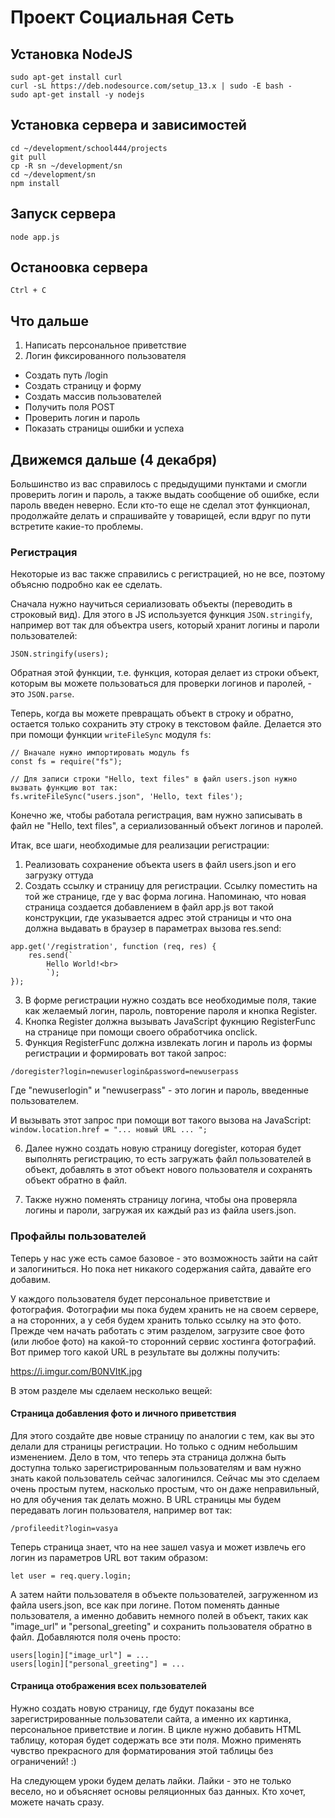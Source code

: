 # Проект Социальная Сеть

## Установка NodeJS

```
sudo apt-get install curl
curl -sL https://deb.nodesource.com/setup_13.x | sudo -E bash -
sudo apt-get install -y nodejs
```

## Установка сервера и зависимостей


```
cd ~/development/school444/projects
git pull
cp -R sn ~/development/sn
cd ~/development/sn
npm install
``` 

## Запуск сервера

```
node app.js
```

## Останоовка сервера

```
Ctrl + C
```

## Что дальше

1. Написать персональное приветствие
2. Логин фиксированного пользователя
* Создать путь /login
* Создать страницу и форму
* Создать массив пользователей
* Получить поля POST
* Проверить логин и пароль
* Показать страницы ошибки и успеха

## Движемся дальше (4 декабря)

Большинство из вас справилось с предыдущими пунктами и смогли проверить логин и пароль, а также выдать сообщение об ошибке, если пароль введен неверно. Если кто-то еще не сделал этот функционал, продолжайте делать и спрашивайте у товарищей, если вдруг по пути встретите какие-то проблемы.

### Регистрация

Некоторые из вас также справились с регистрацией, но не все, поэтому объясню подробно как ее сделать.

Сначала нужно научиться сериализовать объекты (переводить в строковый вид). Для этого в JS используется функция `JSON.stringify`, например вот так для объектра users, который хранит логины и пароли пользователей:

```
JSON.stringify(users);
```

Обратная этой функции, т.е. функция, которая делает из строки объект, которым вы можете пользоваться для проверки логинов и паролей, - это `JSON.parse`.

Теперь, когда вы можете превращать объект в строку и обратно, остается только сохранить эту строку в текстовом файле. Делается это при помощи функции `writeFileSync` модуля `fs`:

```
// Вначале нужно импортировать модуль fs
const fs = require("fs");

// Для записи строки "Hello, text files" в файл users.json нужно вызвать функцию вот так:
fs.writeFileSync("users.json", 'Hello, text files');

```

Конечно же, чтобы работала регистрация, вам нужно записывать в файл не "Hello, text files", а сериализованный объект логинов и паролей.

Итак, все шаги, необходимые для реализации регистрации:

1. Реализовать сохранение объекта users в файл users.json и его загрузку оттуда
2. Создать ссылку и страницу для регистрации. Ссылку поместить на той же странице, где у вас форма логина. Напоминаю, что новая страница создается добавлением в файл app.js вот такой конструкции, где указывается адрес этой страницы и что она должна выдавать в браузер в параметрах вызова res.send:

```
app.get('/registration', function (req, res) {
	res.send(`
		Hello World!<br>
		`);
});
```
3. В форме регистрации нужно создать все необходимые поля, такие как желаемый логин, пароль, повторение пароля и кнопка Register.
4. Кнопка Register должна вызывать JavaScript фукнцию RegisterFunc на странице при помощи своего обработчика onclick.
5. Функция RegisterFunc должна извлекать логин и пароль из формы регистрации и формировать вот такой запрос:

```
/doregister?login=newuserlogin&password=newuserpass
```

Где "newuserlogin" и "newuserpass" - это логин и пароль, введенные пользователем.

И вызывать этот запрос при помощи вот такого вызова на JavaScript: `window.location.href = "... новый URL ... ";`

6. Далее нужно создать новую страницу doregister, которая будет выполнять регистрацию, то есть загружать файл пользователей в объект, добавлять в этот объект нового пользователя и сохранять объект обратно в файл.

7. Также нужно поменять страницу логина, чтобы она проверяла логины и пароли, загружая их каждый раз из файла users.json.

### Профайлы пользователей

Теперь у нас уже есть самое базовое - это возможность зайти на сайт и залогиниться. Но пока нет никакого содержания сайта, давайте его добавим.

У каждого пользователя будет персональное приветствие и фотография. Фотографии мы пока будем хранить не на своем сервере, а на сторонних, а у себя будем хранить только ссылку на это фото. Прежде чем начать работать с этим разделом, загрузите свое фото (или любое фото) на какой-то сторонний сервис хостинга фотографий. Вот пример того какой URL в результате вы должны получить:

https://i.imgur.com/B0NVItK.jpg

В этом разделе мы сделаем несколько вещей:

#### Страница добавления фото и личного приветствия

Для этого создайте две новые страницу по аналогии с тем, как вы это делали для страницы регистрации. Но только с одним небольшим изменением. Дело в том, что теперь эта страница должна быть доступна только зарегистрированным пользователям и вам нужно знать какой пользователь сейчас залогинился. Сейчас мы это сделаем очень простым путем, насколько простым, что он даже неправильный, но для обучения так делать можно. В URL страницы мы будем передавать логин пользователя, например вот так:

```
/profileedit?login=vasya
```

Теперь страница знает, что на нее зашел vasya и может извлечь его логин из параметров URL вот таким образом:

```
let user = req.query.login;
```

А затем найти пользователя в объекте пользователей, загруженном из файла users.json, все как при логине. Потом поменять данные пользователя, а именно добавить немного полей в объект, таких как "image_url" и "personal_greeting" и сохранить пользователя обратно в файл. Добавляются поля очень просто:

```
users[login]["image_url"] = ...
users[login]["personal_greeting"] = ...
```

#### Страница отображения всех пользователей

Нужно создать новую страницу, где будут показаны все зарегистрированные пользователи сайта, а именно их картинка, персональное приветствие и логин. В цикле нужно добавить HTML таблицу, которая будет содержать все эти поля. Можно применять чувство прекрасного для форматирования этой таблицы без ограничений! :)


На следующем уроки будем делать лайки. Лайки - это не только весело, но и объясняет основы реляционных баз данных. Кто хочет, можете начать сразу.


